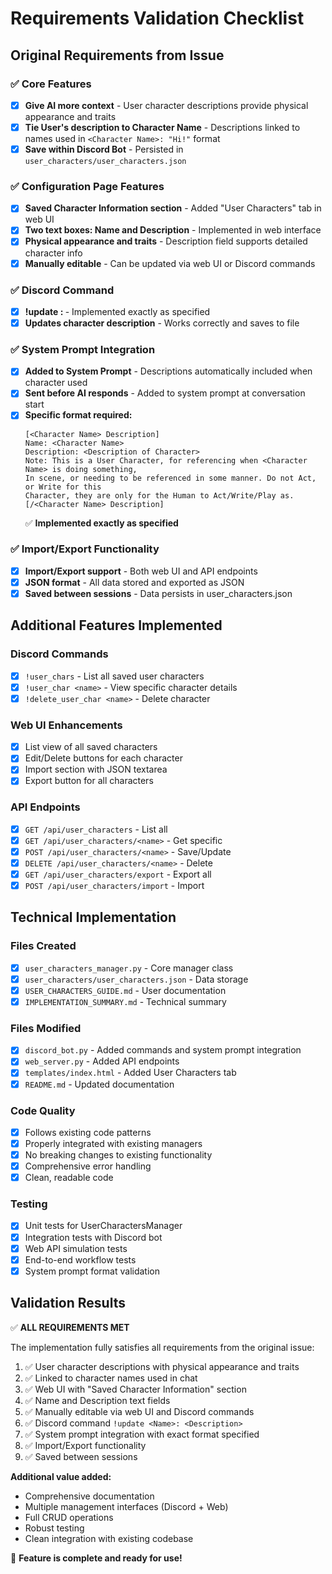 # Requirements Validation Checklist

## Original Requirements from Issue

### ✅ Core Features
- [x] **Give AI more context** - User character descriptions provide physical appearance and traits
- [x] **Tie User's description to Character Name** - Descriptions linked to names used in `<Character Name>: "Hi!"` format
- [x] **Save within Discord Bot** - Persisted in `user_characters/user_characters.json`

### ✅ Configuration Page Features
- [x] **Saved Character Information section** - Added "User Characters" tab in web UI
- [x] **Two text boxes: Name and Description** - Implemented in web interface
- [x] **Physical appearance and traits** - Description field supports detailed character info
- [x] **Manually editable** - Can be updated via web UI or Discord commands

### ✅ Discord Command
- [x] **!update <User Name>: <Description>** - Implemented exactly as specified
- [x] **Updates character description** - Works correctly and saves to file

### ✅ System Prompt Integration
- [x] **Added to System Prompt** - Descriptions automatically included when character used
- [x] **Sent before AI responds** - Added to system prompt at conversation start
- [x] **Specific format required:**
  ```
  [<Character Name> Description]
  Name: <Character Name>
  Description: <Description of Character>
  Note: This is a User Character, for referencing when <Character Name> is doing something, 
  In scene, or needing to be referenced in some manner. Do not Act, or Write for this 
  Character, they are only for the Human to Act/Write/Play as.
  [/<Character Name> Description]
  ```
  ✅ **Implemented exactly as specified**

### ✅ Import/Export Functionality
- [x] **Import/Export support** - Both web UI and API endpoints
- [x] **JSON format** - All data stored and exported as JSON
- [x] **Saved between sessions** - Data persists in user_characters.json

## Additional Features Implemented

### Discord Commands
- [x] `!user_chars` - List all saved user characters
- [x] `!user_char <name>` - View specific character details
- [x] `!delete_user_char <name>` - Delete character

### Web UI Enhancements
- [x] List view of all saved characters
- [x] Edit/Delete buttons for each character
- [x] Import section with JSON textarea
- [x] Export button for all characters

### API Endpoints
- [x] `GET /api/user_characters` - List all
- [x] `GET /api/user_characters/<name>` - Get specific
- [x] `POST /api/user_characters/<name>` - Save/Update
- [x] `DELETE /api/user_characters/<name>` - Delete
- [x] `GET /api/user_characters/export` - Export all
- [x] `POST /api/user_characters/import` - Import

## Technical Implementation

### Files Created
- [x] `user_characters_manager.py` - Core manager class
- [x] `user_characters/user_characters.json` - Data storage
- [x] `USER_CHARACTERS_GUIDE.md` - User documentation
- [x] `IMPLEMENTATION_SUMMARY.md` - Technical summary

### Files Modified
- [x] `discord_bot.py` - Added commands and system prompt integration
- [x] `web_server.py` - Added API endpoints
- [x] `templates/index.html` - Added User Characters tab
- [x] `README.md` - Updated documentation

### Code Quality
- [x] Follows existing code patterns
- [x] Properly integrated with existing managers
- [x] No breaking changes to existing functionality
- [x] Comprehensive error handling
- [x] Clean, readable code

### Testing
- [x] Unit tests for UserCharactersManager
- [x] Integration tests with Discord bot
- [x] Web API simulation tests
- [x] End-to-end workflow tests
- [x] System prompt format validation

## Validation Results

✅ **ALL REQUIREMENTS MET**

The implementation fully satisfies all requirements from the original issue:
1. ✅ User character descriptions with physical appearance and traits
2. ✅ Linked to character names used in chat
3. ✅ Web UI with "Saved Character Information" section
4. ✅ Name and Description text fields
5. ✅ Manually editable via web UI and Discord commands
6. ✅ Discord command `!update <Name>: <Description>`
7. ✅ System prompt integration with exact format specified
8. ✅ Import/Export functionality
9. ✅ Saved between sessions

**Additional value added:**
- Comprehensive documentation
- Multiple management interfaces (Discord + Web)
- Full CRUD operations
- Robust testing
- Clean integration with existing codebase

🎉 **Feature is complete and ready for use!**
